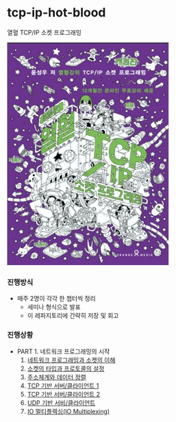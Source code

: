 # tcp-ip-hot-blood

열혈 TCP/IP 소켓 프로그래밍

![book-cover](/assets/book-cover.jpg)

### 진행방식

- 매주 2명이 각각 한 챕터씩 정리
  - 세미나 형식으로 발표
  - 이 레파지토리에 간략히 저장 및 회고

### 진행상황

- PART 1. 네트워크 프로그래밍의 시작
  1. [네트워크 프로그래밍과 소켓의 이해](part1/chapter01.md)
  2. [소켓의 타입과 프로토콜의 설정](part1/chapter02.md)
  3. [주소체계와 데이터 정렬](part1/chapter03.md)
  4. [TCP 기반 서버/클라이언트 1](part1/chapter04.md)
  5. [TCP 기반 서버/클라이언트 2](part1/chapter05.pptx)
  6. [UDP 기반 서비/클라이언트](part1/chapter06.md)
  12. [IO 멀티플렉싱(IO Multiplexing)](part1/chapter12.md)
